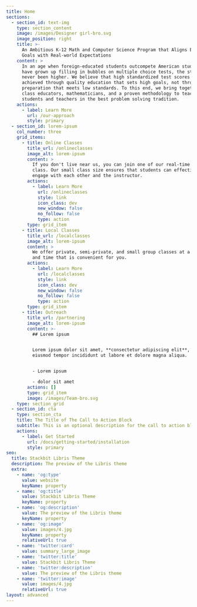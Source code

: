 ```yaml
---
title: Home
sections:
  - section_id: text-img
    type: section_content
    image: /images/Designer girl-bro.svg
    image_position: right
    title: >-
      An Ambitious K-12 Math and Computer Science Program that Aligns Education
      Goals with Real-world Expectations
    content: >
      In an age when foreign-educated students outcompete American students who
      have grown up filling in bubbles on multiple choice tests, the stakes have
      never been higher. We believe that high standardized test scores are best
      achieved through quality education that sets high goals, not through test
      preparation that meets low standards. To this end, we bring together world
      class educators, mathematicians, and a proven methodology to teach both
      students and teachers in the best problem solving tradition.
    actions:
      - label: Learn More
        url: /our-approach
        style: primary
  - section_id: lorem-ipsum
    col_number: three
    grid_items:
      - title: Online Classes
        title_url: /onlineclasses
        image_alt: lorem-ipsum
        content: >
          If you don't live near us, you can join one of our real-time online
          class. Our small class size ensures that students can effectively
          engage with each other and the instructor.
        actions:
          - label: Learn More
            url: /onlineclasses
            style: link
            icon_class: dev
            new_window: false
            no_follow: false
            type: action
        type: grid_item
      - title: Local Classes
        title_url: /localclasses
        image_alt: lorem-ipsum
        content: >
          We offer private, semi-private, and small group classes at a location
          and time that is convenient for you.
        actions:
          - label: Learn More
            url: /localclasses
            style: link
            icon_class: dev
            new_window: false
            no_follow: false
            type: action
        type: grid_item
      - title: Outreach
        title_url: /partnering
        image_alt: lorem-ipsum
        content: >-
          ## Lorem ipsum


          Lorem ipsum dolor sit amet, **consectetur adipiscing elit**, sed do
          eiusmod tempor incididunt ut labore et dolore magna aliqua.


          - Lorem ipsum

          - dolor sit amet
        actions: []
        type: grid_item
        image: /images/Team-bro.svg
    type: section_grid
  - section_id: cta
    type: section_cta
    title: The Title of The Call to Action Block
    subtitle: This is an optional description for the call to action block.
    actions:
      - label: Get Started
        url: /docs/getting-started/installation
        style: primary
seo:
  title: Stackbit Libris Theme
  description: The preview of the Libris theme
  extra:
    - name: 'og:type'
      value: website
      keyName: property
    - name: 'og:title'
      value: Stackbit Libris Theme
      keyName: property
    - name: 'og:description'
      value: The preview of the Libris theme
      keyName: property
    - name: 'og:image'
      value: images/4.jpg
      keyName: property
      relativeUrl: true
    - name: 'twitter:card'
      value: summary_large_image
    - name: 'twitter:title'
      value: Stackbit Libris Theme
    - name: 'twitter:description'
      value: The preview of the Libris theme
    - name: 'twitter:image'
      value: images/4.jpg
      relativeUrl: true
layout: advanced
---
```

